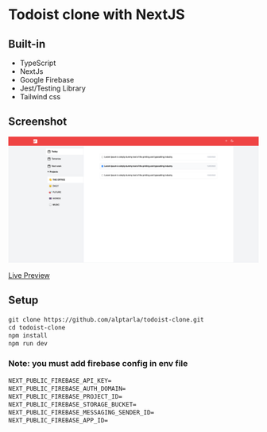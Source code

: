 # Todoist clone with NextJS

## Built-in

- TypeScript
- NextJs
- Google Firebase
- Jest/Testing Library
- Tailwind css

## Screenshot

![app-screenshot](./app-screenshot.png)

[Live Preview](https://todoist-clone-gamma.vercel.app)

## Setup

```
git clone https://github.com/alptarla/todoist-clone.git
cd todoist-clone
npm install
npm run dev
```

### Note: you must add firebase config in env file

```
NEXT_PUBLIC_FIREBASE_API_KEY=
NEXT_PUBLIC_FIREBASE_AUTH_DOMAIN=
NEXT_PUBLIC_FIREBASE_PROJECT_ID=
NEXT_PUBLIC_FIREBASE_STORAGE_BUCKET=
NEXT_PUBLIC_FIREBASE_MESSAGING_SENDER_ID=
NEXT_PUBLIC_FIREBASE_APP_ID=
```
